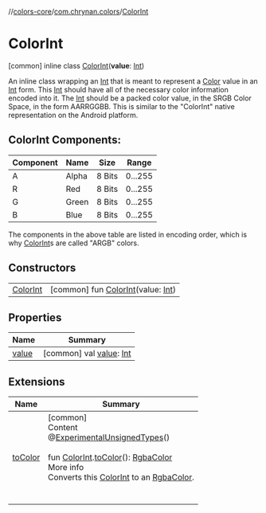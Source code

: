 //[colors-core](../../../index.md)/[com.chrynan.colors](../index.md)/[ColorInt](index.md)



# ColorInt  
 [common] inline class [ColorInt](index.md)(**value**: [Int](https://kotlinlang.org/api/latest/jvm/stdlib/kotlin/-int/index.html))

An inline class wrapping an [Int](https://kotlinlang.org/api/latest/jvm/stdlib/kotlin/-int/index.html) that is meant to represent a [Color](../-color/index.md) value in an [Int](https://kotlinlang.org/api/latest/jvm/stdlib/kotlin/-int/index.html) form. This [Int](https://kotlinlang.org/api/latest/jvm/stdlib/kotlin/-int/index.html) should have all of the necessary color information encoded into it. The [Int](https://kotlinlang.org/api/latest/jvm/stdlib/kotlin/-int/index.html) should be a packed color value, in the SRGB Color Space, in the form AARRGGBB. This is similar to the "ColorInt" native representation on the Android platform.



##  ColorInt Components:  
  
|  Component |  Name |  Size |  Range | 
|---|---|---|---|
| <a name="com.chrynan.colors/ColorInt///PointingToDeclaration/"></a>A| <a name="com.chrynan.colors/ColorInt///PointingToDeclaration/"></a>Alpha| <a name="com.chrynan.colors/ColorInt///PointingToDeclaration/"></a>8 Bits| <a name="com.chrynan.colors/ColorInt///PointingToDeclaration/"></a>0...255|
| <a name="com.chrynan.colors/ColorInt///PointingToDeclaration/"></a>R| <a name="com.chrynan.colors/ColorInt///PointingToDeclaration/"></a>Red| <a name="com.chrynan.colors/ColorInt///PointingToDeclaration/"></a>8 Bits| <a name="com.chrynan.colors/ColorInt///PointingToDeclaration/"></a>0...255|
| <a name="com.chrynan.colors/ColorInt///PointingToDeclaration/"></a>G| <a name="com.chrynan.colors/ColorInt///PointingToDeclaration/"></a>Green| <a name="com.chrynan.colors/ColorInt///PointingToDeclaration/"></a>8 Bits| <a name="com.chrynan.colors/ColorInt///PointingToDeclaration/"></a>0...255|
| <a name="com.chrynan.colors/ColorInt///PointingToDeclaration/"></a>B| <a name="com.chrynan.colors/ColorInt///PointingToDeclaration/"></a>Blue| <a name="com.chrynan.colors/ColorInt///PointingToDeclaration/"></a>8 Bits| <a name="com.chrynan.colors/ColorInt///PointingToDeclaration/"></a>0...255|


The components in the above table are listed in encoding order, which is why [ColorInt](index.md)s are called "ARGB" colors.

   


## Constructors  
  
| | |
|---|---|
| <a name="com.chrynan.colors/ColorInt/ColorInt/#kotlin.Int/PointingToDeclaration/"></a>[ColorInt](-color-int.md)| <a name="com.chrynan.colors/ColorInt/ColorInt/#kotlin.Int/PointingToDeclaration/"></a> [common] fun [ColorInt](-color-int.md)(value: [Int](https://kotlinlang.org/api/latest/jvm/stdlib/kotlin/-int/index.html))   <br>|


## Properties  
  
|  Name |  Summary | 
|---|---|
| <a name="com.chrynan.colors/ColorInt/value/#/PointingToDeclaration/"></a>[value](value.md)| <a name="com.chrynan.colors/ColorInt/value/#/PointingToDeclaration/"></a> [common] val [value](value.md): [Int](https://kotlinlang.org/api/latest/jvm/stdlib/kotlin/-int/index.html)   <br>|


## Extensions  
  
|  Name |  Summary | 
|---|---|
| <a name="com.chrynan.colors//toColor/com.chrynan.colors.ColorInt#/PointingToDeclaration/"></a>[toColor](../to-color.md)| <a name="com.chrynan.colors//toColor/com.chrynan.colors.ColorInt#/PointingToDeclaration/"></a>[common]  <br>Content  <br>@[ExperimentalUnsignedTypes](https://kotlinlang.org/api/latest/jvm/stdlib/kotlin/-experimental-unsigned-types/index.html)()  <br>  <br>fun [ColorInt](index.md).[toColor](../to-color.md)(): [RgbaColor](../-rgba-color/index.md)  <br>More info  <br>Converts this [ColorInt](index.md) to an [RgbaColor](../-rgba-color/index.md).  <br><br><br>|

